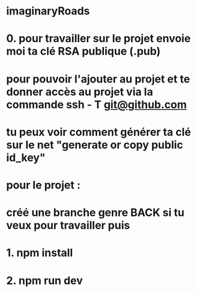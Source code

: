 # imaginaryRoads
# 0. pour travailler sur le projet envoie moi ta clé RSA publique (.pub)
# pour pouvoir l'ajouter au projet et te donner accès au projet via la commande ssh - T git@github.com
# tu peux voir comment générer ta clé sur le net "generate or copy public id_key"
# pour le projet :
# créé une branche genre BACK si tu veux pour travailler puis
# 1. npm install
# 2. npm run dev
